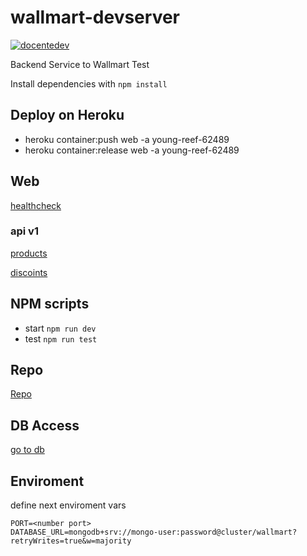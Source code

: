 # wallmart-devserver

[![docentedev](https://circleci.com/gh/docentedev/wallmart-backend/tree/main.svg?style=svg)](https://circleci.com/gh/docentedev/wallmart-backend)

Backend Service to Wallmart Test

Install dependencies with `npm install`

## Deploy on Heroku

- heroku container:push web -a young-reef-62489
- heroku container:release web -a young-reef-62489

## Web

[healthcheck](https://young-reef-62489.herokuapp.com/health)

### api v1

[products](https://young-reef-62489.herokuapp.com/api/v1/products)

[discoints](https://young-reef-62489.herokuapp.com/api/v1/discounts)


## NPM scripts

- start `npm run dev`
- test `npm run test`

## Repo

[Repo](https://github.com/docentedev/wallmart-devserver)

## DB Access

[go to db](https://cloud.mongodb.com/v2/6000dfe0eed5cd04c5b1ef72#clusters)

## Enviroment

define next enviroment vars

```env
PORT=<number port>
DATABASE_URL=mongodb+srv://mongo-user:password@cluster/wallmart?retryWrites=true&w=majority
```
